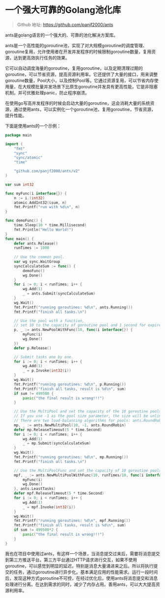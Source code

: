 # 一个强大可靠的Golang池化库

> Github 地址: https://github.com/panjf2000/ants

ants是golang语言的一个强大的、可靠的池化解决方案库。

ants是一个高性能的goroutine池，实现了对大规模goroutine的调度管理、goroutine复用，允许使用者在开发并发程序的时候限制goroutine数量，复用资源，达到更高效执行任务的效果。

它可以自动调度海量的goroutine，复用goroutine，以及定期清理过期的goroutine，可以节省资源，提高资源利用率。它还提供了大量的接口，用来调整goroutine数量，Pool大小，以及控制Pool等。它通过资源复用，可以节省内存使用量，在大规模批量并发场景下比原生goroutine并发具有更高性能，它是非阻塞机制，并可优雅处理panic，防止程序崩溃。  

在使用go写高并发程序的时候会启动大量的goroutine，这会消耗大量的系统资源，通过使用ants，可以实例化一个goroutine池，复用goroutine，节省资源，提升性能。  

下面是使用ants的一个示例：

```go
package main

import (
	"fmt"
	"sync"
	"sync/atomic"
	"time"

	"github.com/panjf2000/ants/v2"
)

var sum int32

func myFunc(i interface{}) {
	n := i.(int32)
	atomic.AddInt32(&sum, n)
	fmt.Printf("run with %d\n", n)
}

func demoFunc() {
	time.Sleep(10 * time.Millisecond)
	fmt.Println("Hello World!")
}
func main() {
	defer ants.Release()
	runTimes := 1000
	
	// Use the common pool.
	var wg sync.WaitGroup
	syncCalculateSum := func() {
		demoFunc()
		wg.Done()
	}
	for i := 0; i < runTimes; i++ {
		wg.Add(1)
		_ = ants.Submit(syncCalculateSum)
	}
	wg.Wait()
	fmt.Printf("running goroutines: %d\n", ants.Running())
	fmt.Printf("finish all tasks.\n")

	// Use the pool with a function,
	// set 10 to the capacity of goroutine pool and 1 second for expired duration.
	p, _ := ants.NewPoolWithFunc(10, func(i interface{}) {
		myFunc(i)
		wg.Done()
	})
	defer p.Release()

	// Submit tasks one by one.
	for i := 0; i < runTimes; i++ {
		wg.Add(1)
		_ = p.Invoke(int32(i))
	}
	wg.Wait()
	fmt.Printf("running goroutines: %d\n", p.Running())
	fmt.Printf("finish all tasks, result is %d\n", sum)
	if sum != 499500 {
		panic("the final result is wrong!!!")
	}

	// Use the MultiPool and set the capacity of the 10 goroutine pools to unlimited.
	// If you use -1 as the pool size parameter, the size will be unlimited.
	// There are two load-balancing algorithms for pools: ants.RoundRobin and ants.LeastTasks.
	mp, _ := ants.NewMultiPool(10, -1, ants.RoundRobin)
	defer mp.ReleaseTimeout(5 * time.Second)
	for i := 0; i < runTimes; i++ {
		wg.Add(1)
		_ = mp.Submit(syncCalculateSum)
	}
	wg.Wait()
	fmt.Printf("running goroutines: %d\n", mp.Running())
	fmt.Printf("finish all tasks.\n")

	// Use the MultiPoolFunc and set the capacity of 10 goroutine pools to (runTimes/10).
	mpf, _ := ants.NewMultiPoolWithFunc(10, runTimes/10, func(i interface{}) {
		myFunc(i)
		wg.Done()
	}, ants.LeastTasks)
	defer mpf.ReleaseTimeout(5 * time.Second)
	for i := 0; i < runTimes; i++ {
		wg.Add(1)
		_ = mpf.Invoke(int32(i))
	}
	wg.Wait()
	fmt.Printf("running goroutines: %d\n", mpf.Running())
	fmt.Printf("finish all tasks, result is %d\n", sum)
	if sum != 499500*2 {
		panic("the final result is wrong!!!")
	}
}

```

我也在项目中使用过ants，有这样一个场景，当消息提交过来后，需要将消息提交到第三方推送平台。第三方平台通过HTTP请求进行交互，如果不使用goroutine，可以感觉到明显的延迟，特别是消息大量涌进来之后。所以将执行提交的任务，通过goroutine进行异步化。基本满足应用的性能需求。运行一段时间后，发现这种方式goroutine不可控，在经过优化后，使用ants将消息提交和消息处理进行分离。在达到需求的同时，减少了内存占用。善用ants，可以大大提高资源利用率。